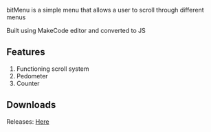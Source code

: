 bitMenu is a simple menu that allows a user to scroll through different menus

Built using MakeCode editor and converted to JS

## Features

 1. Functioning scroll system
 2. Pedometer
 3. Counter

## Downloads

Releases: [Here](https://github.com/zmall53/bitMenu/releases) 
